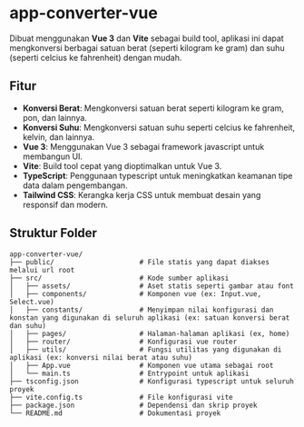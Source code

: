 # app-converter-vue

Dibuat menggunakan **Vue 3** dan **Vite** sebagai build tool, aplikasi ini dapat mengkonversi berbagai satuan berat (seperti kilogram ke gram) dan suhu (seperti celcius ke fahrenheit) dengan mudah.

## Fitur

- **Konversi Berat**: Mengkonversi satuan berat seperti kilogram ke gram, pon, dan lainnya.
- **Konversi Suhu**: Mengkonversi satuan suhu seperti celcius ke fahrenheit, kelvin, dan lainnya.
- **Vue 3**: Menggunakan Vue 3 sebagai framework javascript untuk membangun UI.
- **Vite**: Build tool cepat yang dioptimalkan untuk Vue 3.
- **TypeScript**: Penggunaan typescript untuk meningkatkan keamanan tipe data dalam pengembangan.
- **Tailwind CSS**: Kerangka kerja CSS untuk membuat desain yang responsif dan modern.

## Struktur Folder

```
app-converter-vue/
├── public/                     # File statis yang dapat diakses melalui url root
├── src/                        # Kode sumber aplikasi
│   ├── assets/                 # Aset statis seperti gambar atau font
│   ├── components/             # Komponen vue (ex: Input.vue, Select.vue)
│   ├── constants/              # Menyimpan nilai konfigurasi dan konstan yang digunakan di seluruh aplikasi (ex: satuan konversi berat dan suhu)
│   ├── pages/                  # Halaman-halaman aplikasi (ex, home)
│   ├── router/                 # Konfigurasi vue router
│   ├── utils/                  # Fungsi utilitas yang digunakan di aplikasi (ex: konversi nilai berat atau suhu)
│   ├── App.vue                 # Komponen vue utama sebagai root
│   └── main.ts                 # Entrypoint untuk aplikasi
├── tsconfig.json               # Konfigurasi typescript untuk seluruh proyek
├── vite.config.ts              # File konfigurasi vite
├── package.json                # Dependensi dan skrip proyek
└── README.md                   # Dokumentasi proyek
```
